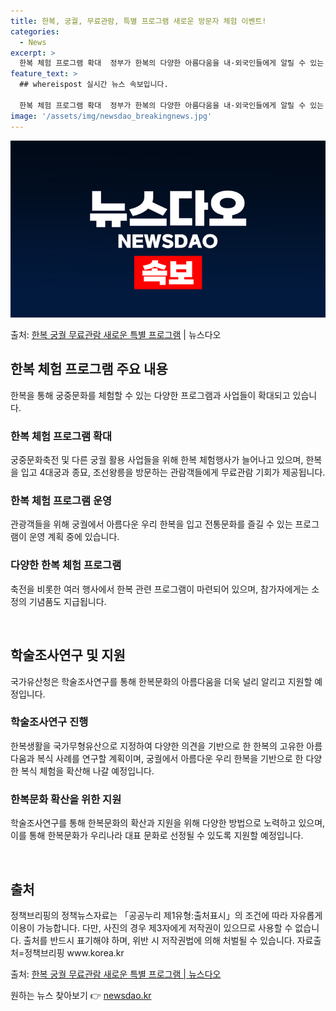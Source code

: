 ```yaml
---
title: 한복, 궁궐, 무료관람, 특별 프로그램 새로운 방문자 체험 이벤트!
categories:
  - News
excerpt: >
  한복 체험 프로그램 확대  정부가 한복의 다양한 아름다움을 내·외국인들에게 알릴 수 있는 한복 체험과 강연 …
feature_text: >
  ## whereispost 실시간 뉴스 속보입니다.

  한복 체험 프로그램 확대  정부가 한복의 다양한 아름다움을 내·외국인들에게 알릴 수 있는 한복 체험과 강연 …
image: '/assets/img/newsdao_breakingnews.jpg'
---
```


![뉴스다오 속보](/assets/img/newsdao_breakingnews.jpg)

<p>출처: <a href="https://newsdao.kr/4275" rel="dofollow">한복 궁궐 무료관람 새로운 특별 프로그램</a> | 뉴스다오</p>

<h2 data-ke-size="size26">한복 체험 프로그램 주요 내용</h2>
한복을 통해 궁중문화를 체험할 수 있는 다양한 프로그램과 사업들이 확대되고 있습니다.

<h3>한복 체험 프로그램 확대</h3>
궁중문화축전 및 다른 궁궐 활용 사업들을 위해 한복 체험행사가 늘어나고 있으며, 한복을 입고 4대궁과 종묘, 조선왕릉을 방문하는 관람객들에게 무료관람 기회가 제공됩니다.

<h3>한복 체험 프로그램 운영</h3>
관광객들을 위해 궁궐에서 아름다운 우리 한복을 입고 전통문화를 즐길 수 있는 프로그램이 운영 계획 중에 있습니다.

<h3>다양한 한복 체험 프로그램</h3>
축전을 비롯한 여러 행사에서 한복 관련 프로그램이 마련되어 있으며, 참가자에게는 소정의 기념품도 지급됩니다.

<p data-ke-size="size16">&nbsp;</p>

<h2 data-ke-size="size26">학술조사연구 및 지원</h2>
국가유산청은 학술조사연구를 통해 한복문화의 아름다움을 더욱 널리 알리고 지원할 예정입니다.

<h3>학술조사연구 진행</h3>
한복생활을 국가무형유산으로 지정하여 다양한 의견을 기반으로 한 한복의 고유한 아름다움과 복식 사례를 연구할 계획이며, 궁궐에서 아름다운 우리 한복을 기반으로 한 다양한 복식 체험을 확산해 나갈 예정입니다.

<h3>한복문화 확산을 위한 지원</h3>
학술조사연구를 통해 한복문화의 확산과 지원을 위해 다양한 방법으로 노력하고 있으며, 이를 통해 한복문화가 우리나라 대표 문화로 선정될 수 있도록 지원할 예정입니다.

<p data-ke-size="size16">&nbsp;</p>

<h2 data-ke-size="size26">출처</h2>
정책브리핑의 정책뉴스자료는 「공공누리 제1유형:출처표시」의 조건에 따라 자유롭게 이용이 가능합니다. 다만, 사진의 경우 제3자에게 저작권이 있으므로 사용할 수 없습니다. 출처를 반드시 표기해야 하며, 위반 시 저작권법에 의해 처벌될 수 있습니다. 자료출처=정책브리핑 www.korea.kr 

출처: [한복 궁궐 무료관람 새로운 특별 프로그램 | 뉴스다오](https://newsdao.kr/4275) 

원하는 뉴스 찾아보기 👉 <a href="https://newsdao.kr" rel="dofollow">newsdao.kr</a>


